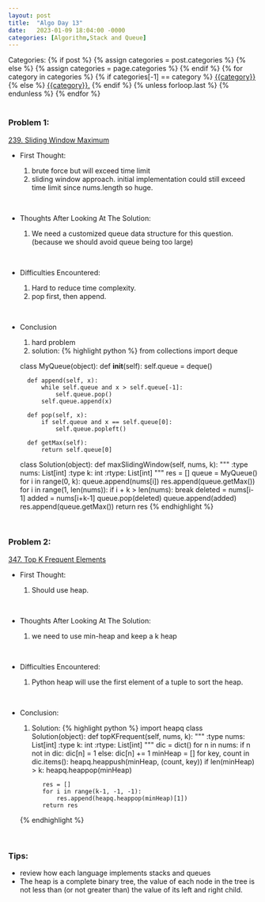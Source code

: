 ```yaml
---
layout: post
title:  "Algo Day 13"
date:   2023-01-09 18:04:00 -0000
categories: [Algorithm,Stack and Queue]
---
```


<div class="post-categories">
  Categories:
  {% if post %}
    {% assign categories = post.categories %}
  {% else %}
    {% assign categories = page.categories %}
  {% endif %}
  {% for category in categories %}
    {% if categories[-1] == category %}
        <a href="{{site.baseurl}}/categories/#{{category|slugize}}">{{category}}</a>
    {% else %}
        <a href="{{site.baseurl}}/categories/#{{category|slugize}}">{{category}},</a>
    {% endif %}
  {% unless forloop.last %}&nbsp;{% endunless %}
  {% endfor %}
</div>
&nbsp;

### Problem 1:

[239. Sliding Window Maximum](https://leetcode.com/problems/sliding-window-maximum/)

* First Thought:

  1. brute force but will exceed time limit
  2. sliding window approach. initial implementation could still exceed time limit since nums.length so huge.

&nbsp;

* Thoughts After Looking At The Solution:

  1. We need a customized queue data structure for this question. (because we should avoid queue being too large)

&nbsp;

* Difficulties Encountered:

  1. Hard to reduce time complexity.
  2. pop first, then append. 

&nbsp;

* Conclusion
  1. hard problem
  2. solution:
  {% highlight python %}
    from collections import deque

    class MyQueue(object):
        def __init__(self):
            self.queue = deque()
        
        def append(self, x):
            while self.queue and x > self.queue[-1]:
                self.queue.pop()
            self.queue.append(x)

        def pop(self, x):
            if self.queue and x == self.queue[0]:
                self.queue.popleft()
        
        def getMax(self):
            return self.queue[0]

    class Solution(object):
        def maxSlidingWindow(self, nums, k):
            """
            :type nums: List[int]
            :type k: int
            :rtype: List[int]
            """
            res = []
            queue = MyQueue()
            for i in range(0, k):
                queue.append(nums[i])
            res.append(queue.getMax())
            for i in range(1, len(nums)):
                if i + k > len(nums):
                    break
                deleted = nums[i-1]
                added = nums[i+k-1]
                queue.pop(deleted)
                queue.append(added)
                res.append(queue.getMax())
            return res
  {% endhighlight %}


&nbsp;

### Problem 2:

[347. Top K Frequent Elements](https://leetcode.com/problems/top-k-frequent-elements/)

* First Thought:

  1. Should use heap.

&nbsp;

* Thoughts After Looking At The Solution:

  1. we need to use min-heap and keep a k heap

&nbsp;

* Difficulties Encountered:

  1. Python heap will use the first element of a tuple to sort the heap.

&nbsp;

* Conclusion:

  1. Solution:
  {% highlight python %}
  import heapq
    class Solution(object):
        def topKFrequent(self, nums, k):
            """
            :type nums: List[int]
            :type k: int
            :rtype: List[int]
            """
            dic = dict()
            for n in nums:
                if n not in dic:
                    dic[n] = 1
                else:
                    dic[n] += 1
            minHeap = []
            for key, count in dic.items():
                heapq.heappush(minHeap, (count, key))
                if len(minHeap) > k:
                    heapq.heappop(minHeap)
                
            res = []
            for i in range(k-1, -1, -1):
                res.append(heapq.heappop(minHeap)[1])
            return res
  {% endhighlight %}

&nbsp;

### Tips:

* review how each language implements stacks and queues
* The heap is a complete binary tree, the value of each node in the tree is not less than (or not greater than) the value of its left and right child.